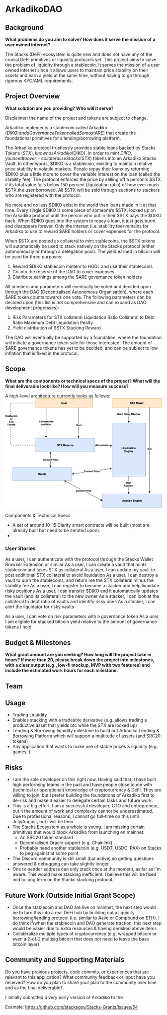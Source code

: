 # ArkadikoDAO

## Background
**What problems do you aim to solve? How does it serve the mission of a user owned internet?**

The Stacks (DeFi) ecosystem is quite new and does not have any of the crucial DeFi primitives or liquidity protocols yet. This project aims to solve the problem of liquidity through a stablecoin. It serves the mission of a user owned internet since it allows users to maintain price stability on their assets and earn a yield at the same time, without having to go through rigorous KYC/AML requirements.

## Project Overview
**What solution are you providing? Who will it serve?**

Disclaimer: the name of the project and tokens are subject to change.

Arkadiko implements a stablecoin called Arkadiko ($DIKO) and a Governance Token called Somos ($ARE) that create the foundational primitives for a lending/borrowing platform.

The Arkadiko protocol trustlessly provides stable loans backed by Stacks Tokens ($STX), known as Arkadiko ($DIKO). In order to mint $DIKO, you need to over-collateralise Stacks ($STX) tokens into an Arkadiko Stacks Vault. In other words, $DIKO is a stablecoin, existing to maintain relative price stability in volatile markets. People repay their loans by returning $DIKO plus a little more to cover the variable interest on the loan (called the stability fee). The protocol enforces the price by selling off a person's $STX if its total value falls below 150 percent (liquidation ratio) of how ever much $STX the user borrowed. All $STX will be sold through auctions to stackers who are registered with the protocol.

No more and no less $DIKO exist in the world than loans made in it at that time. Every single $DIKO is some piece of someone’s $STX, locked up on the Arkadiko protocol until the person who put in their $STX pays the $DIKO back. When $DIKO goes into the system to repay a loan, it just gets burnt and disappears forever. Only the interest (i.e. stability fee) remains for Arkadiko to use to reward $ARE holders or cover expenses for the protocol.

When $STX are posted as collateral to mint stablecoins, the $STX tokens will automatically be used to stack natively on the Stacks protocol (either autonomously or through a delegation pool). The yield earned in bitcoin will be used for three purposes:
1. Reward $DIKO stablecoin minters to HODL and use their stablecoins
2. Go into the reserve of the DAO to cover expenses
3. Distribute earnings among the $ARE governance token holders

All numbers and parameters will eventually be voted and decided upon through the DAO (Decentralised Autonomous Organisation), where each $ARE token counts towards one vote. The following parameters can be decided upon (this list is not comprehensive and can expand as DAO development progresses):

1. Risk Parameters for STX collateral
  Liquidation Ratio
  Collateral to Debt Ratio
  Maximum Debt
  Liquidation Pealty
2. Yield distribution of $STX Stacking Reward

The DAO will eventually be supported by a foundation, where the foundation will initiate a governance token sale for those interested. The amount of $ARE governance tokens has yet to be decided, and can be subject to low inflation that is fixed in the protocol.


## Scope
**What are the components or technical specs of the project? What will the final deliverable look like? How will you measure success?**

A high-level architecture currently looks as follows:
![Architecture](https://github.com/philipdesmedt/arkadiko-dao/blob/master/docs/architecture-high-level.png?raw=true)

Components & Technical Specs
- A set of around 10-15 Clarity smart contracts will be built (most are already built but need to be iterated upon).
- 

### User Stories

As a user, I can authenticate with the protocol through the Stacks Wallet Browser Extension or similar
As a user, I can create a vault that mints stablecoin and takes STX as collateral
As a user, I can update my vault to post additional STX collateral to avoid liquidation
As a user, I can destroy a vault to burn the stablecoins, and return me the STX collateral minus the stability fee
As a user, I can register to become a stacker and help liquidate risky positions
As a user, I can transfer $DIKO and it automatically updates the vault (and its collateral) to the new owner
As a stacker, I can look at the collateral to debt ratio of vaults and identify risky ones
As a stacker, I can alert the liquidator for risky vaults

As a user, I can vote on risk parameters with a governance token
As a user, I am eligible for stacked bitcoin yield relative to the amount of governance tokens I hold

## Budget & Milestones
**What grant amount are you seeking? How long will the project take in hours? If more than 20, please break down the project into milestones, with a clear output (e.g., low-fi mockup, MVP with two features) and include the estimated work hours for each milestone.**

## Team

## Usage

- Trading Liquidity
- Enables stacking with a tradeable derivative (e.g. allows trading a productive asset that yields btc while the STX are locked up)
- Lending & Borrowing liquidity milestone to build out Arkadiko Lending & Borrowing Platform which will support a multitude of assets (and SRC20 tokens)
- Any application that wants to make use of stable prices & liquidity (e.g. games, )

## Risks

- I am the sole developer on this right now. Having said that, I have built high performing teams in the past and have people close to me with (technical or operational) knowledge of cryptocurrency & DeFi. They are willing to join, but I prefer building the foundations of Arkadiko first to de-risk and make it easier to delegate certain tasks and future work.
- This is a big effort. I am a successful developer, CTO and entrepreneur, but it the amount of work and complexity cannot be underestimated. Due to professional reasons, I cannot go full-time on this until July/August, but I will be then.
- The Stacks Ecosystem as a whole is young. I am missing certain primitives that would block Arkadiko from launching on mainnet:
  - An SRC20 token standard
  - Decentralised Oracle support (e.g. Chainlink)
  - Probably need another stablecoin (e.g. USDT, USDC, PAX) on Stacks to peg against at some point
- The Discord community is still small (but active) so getting questions answered & debugging can take slightly longer
- One tx-sender address can only stack once at the moment, as far as I'm aware. This would make stacking inefficient. I believe this will be fixed mid to long term on the Stacks stacking protocol.

## Future Work (Outside Initial Grant Scope)

- Once the stablecoin and DAO are live on mainnet, the next step would be to turn this into a real DeFi hub by building out a liquidity borrowing/lending protocol (i.e. similar to Aave or Compound on ETH). I do think if/when the stablecoin and DAO generate traction, this next step would be easier due to extra resources & having derisked above items
- Collateralize multiple types of cryptocurrency (e.g. wrapped bitcoin or even a 2-of-2 multisig bitcoin that does not need to leave the base bitcoin layer)

## Community and Supporting Materials
Do you have previous projects, code commits, or experiences that are relevant to this application? What community feedback or input have you received? How do you plan to share your plan to the community over time and as the final deliverable?

I initially submitted a very early version of Arkadiko to the 

Example: https://github.com/stacksgov/Stacks-Grants/issues/54




